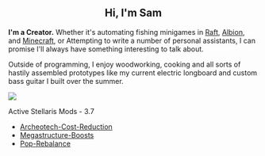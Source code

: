 <H2 align="center">
  Hi, I'm Sam
</H2>

<b>I'm a Creator.</b>
Whether it's automating fishing minigames in <a href="https://github.com/SamHarris2020/Raft-Autofisher">Raft</a>, <a href="https://github.com/SamHarris2020/AlbionFishingBot">Albion</a>, and <a href="https://github.com/SamHarris2020/Assorted-Projects/blob/master/Minecraft/Autofisher.py">Minecraft</a>, or Attempting to write a number of personal assistants, I can promise I'll always have something interesting to talk about.
 
Outside of programming, I enjoy woodworking, cooking and all sorts of hastily assembled prototypes like my current electric longboard and custom bass guitar I built over the summer.

<img align="center" src="https://github-readme-stats.vercel.app/api?username=Maddest-Lad&include_all_commits=true&count_private=true&show_icons=true&hide_title=true"></img>

Active Stellaris Mods - 3.7
* [Archeotech-Cost-Reduction](https://github.com/Maddest-Lad/Archeotech-Cost-Reduction)
* [Megastructure-Boosts](https://github.com/Maddest-Lad/Megastructure-Boosts)
* [Pop-Rebalance](https://github.com/Maddest-Lad/Pop-Rebalance) 
